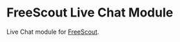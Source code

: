 # FreeScout Live Chat Module

Live Chat module for [FreeScout](https://github.com/freescout-helpdesk/freescout).
